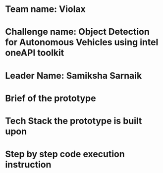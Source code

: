# Team name: Violax
# Challenge name: Object Detection for Autonomous Vehicles using intel oneAPI toolkit
# Leader Name: Samiksha Sarnaik

# Brief of the prototype

# Tech Stack the prototype is built upon

# Step by step code execution instruction
